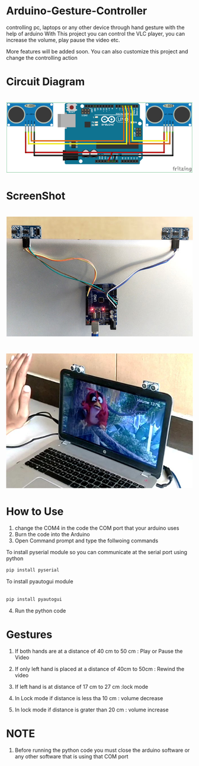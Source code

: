 # Arduino-Gesture-Controller
controlling pc, laptops or any other device through hand gesture with the help of arduino
 With This project you can control the VLC player, you can increase the volume, play pause the video etc.
 
 More features will be added soon.
 You can also customize this project and change the controlling action

# Circuit Diagram
<h1 align="center">
<img src="/.source/circuitDaigram.png"/>

</h1>



# ScreenShot
<h1 align="center">
<img src="/.source/diagram.png"/>

</h1>

<h1 align="center">
<img src="/.source/working.png"/>

</h1>


# How to Use

1. change the COM4 in the code the COM port that your arduino uses
2. Burn the code into the Arduino
3. Open Command prompt and type the follwoing commands

To install pyserial module so you can communicate at the serial port using python
```java
pip install pyserial

```
To install pyautogui module

```java

pip install pyautogui

```
 4. Run the python code
 
 
# Gestures 

1. If both hands are at a distance of 40 cm  to 50 cm : Play or Pause the Video

2. If only left hand is placed at a distance of 40cm to 50cm : Rewind the video

3.  If left hand is at distance of 17 cm to 27 cm :lock mode
    
4. In Lock mode if distance is less tha 10 cm : volume decrease

5. In lock mode if distance is grater than 20 cm : volume increase

     
 
# NOTE 

1. Before running the python code you must close the arduino software or any other software that is using that COM port
